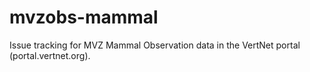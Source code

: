 mvzobs-mammal
=============

Issue tracking for MVZ Mammal Observation data in the VertNet portal (portal.vertnet.org).
